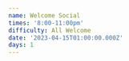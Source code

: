 ```yaml
---
name: Welcome Social
times: '8:00-11:00pm'
difficulty: All Welcome
date: '2023-04-15T01:00:00.000Z'
days: 1
---
```



